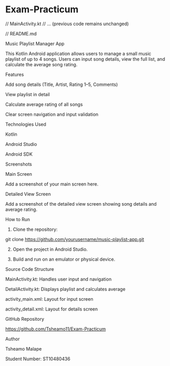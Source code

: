 # Exam-Practicum
// MainActivity.kt // ... (previous code remains unchanged)

// README.md

Music Playlist Manager App

This Kotlin Android application allows users to manage a small music playlist of up to 4 songs. Users can input song details, view the full list, and calculate the average song rating.

Features

Add song details (Title, Artist, Rating 1–5, Comments)

View playlist in detail

Calculate average rating of all songs

Clear screen navigation and input validation


Technologies Used

Kotlin

Android Studio

Android SDK


Screenshots

Main Screen

Add a screenshot of your main screen here.

Detailed View Screen

Add a screenshot of the detailed view screen showing song details and average rating.

How to Run

1. Clone the repository:



git clone https://github.com/yourusername/music-playlist-app.git

2. Open the project in Android Studio.


3. Build and run on an emulator or physical device.



Source Code Structure

MainActivity.kt: Handles user input and navigation

DetailActivity.kt: Displays playlist and calculates average

activity_main.xml: Layout for input screen

activity_detail.xml: Layout for details screen


GitHub Repository

https://github.com/Tsheamo11/Exam-Practicum

Author

Tsheamo Malape

Student Number: ST10480436
